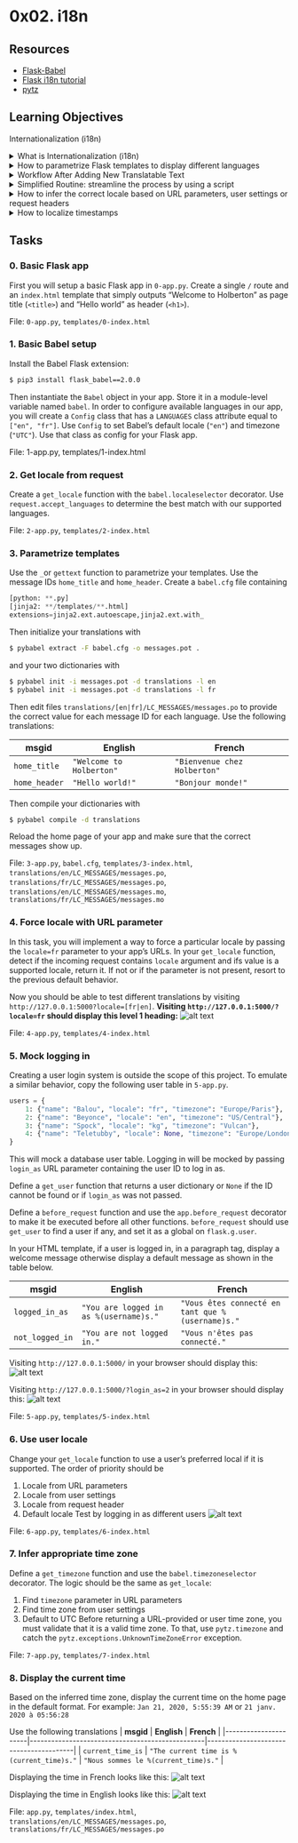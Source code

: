 # 0x02. i18n
## Resources
- [Flask-Babel](https://web.archive.org/web/20201111174034/https://flask-babel.tkte.ch/)
- [Flask i18n tutorial](https://blog.miguelgrinberg.com/post/the-flask-mega-tutorial-part-xiii-i18n-and-l10n)
- [pytz](https://pypi.org/project/pytz/)

## Learning Objectives
Internationalization (i18n)
<details>
<summary>What is Internationalization (i18n)</summary>

### Internationalization (i18n)
Internationalization, often shortened to "i18n", is the practice of designing a system in such a way that it can easily be adapted for different target audiences, that may vary in region, language, or culture.

The complementary process of adapting a system for a specific target audience is called Localization.

Among other things, internationalization covers adapting to differences in:
- writing systems
- units of measure (currency, °C/°F, km/miles, etc.)
- time and date formats
- keyboard layouts

Internationalization typically involves:
1. Extracting hard-coded text strings from the code.
2. Using language-specific files for translated strings.
3. Providing a mechanism for switching languages dynamically.

</details>
<details>
<summary>How to parametrize Flask templates to display different languages</summary>

### Parametrize Flask templates to display different languages
To parameterize Flask templates for displaying different languages, you use Flask-Babel's ``_()`` function for translating text. This function marks strings for translation and is used within templates and Python code.

#### 1. Install Flask-Babel:
Ensure Flask-Babel is installed in your virtual environment:
``pip install Flask-Babel``

#### 2. Set Up ``Flask-Babel``:
Initialize ``Flask-Babel`` in your Flask app to handle translations.

**Example Setup (``app/__init__.py``):**
```python
from flask import Flask
from flask_babel import Babel

app = Flask(__name__)

# Configure Babel
app.config['BABEL_DEFAULT_LOCALE'] = 'en'
app.config['BABEL_DEFAULT_TIMEZONE'] = 'UTC'

babel = Babel(app)

@babel.localeselector
def get_locale():
    # Detect the language from the user's request or fallback to the default
    return request.args.get('lang') or 'en'
```
#### 3. Mark Text for Translation:
Use the ``_()`` function in Python and Jinja2 templates to mark text for translation.

**Python Example (``app/routes.py``):**
```python
from flask import render_template
from flask_babel import _

@app.route('/')
def index():
    greeting = _("Hello, welcome to our site!")
    return render_template('index.html', greeting=greeting)
```
**Jinja2 Template Example (``templates/index.html``):**
```html
<!DOCTYPE html>
<html lang="{{ get_locale() }}">
<head>
    <title>{{ _('Home Page') }}</title>
</head>
<body>
    <h1>{{ greeting }}</h1>
    <p>{{ _('This site is available in multiple languages.') }}</p>
</body>
</html>
```
#### 4. Extract Translatable Strings:
Extract marked text using the ``pybabel extract`` command. Create a ``babel.cfg`` file to specify file types and locations for extraction.

**Example ``babel.cfg``:**

```
[python: **.py]
[jinja2: templates/**.html]
```
**Run Extraction:**
```bash
pybabel extract -F babel.cfg -o messages.pot .
```
#### 5. Create Language Files:
Initialize translations for the desired languages using ``pybabel init``.

**Add a New Language:**
```bash
pybabel init -i messages.pot -d app/translations -l es  # for Spanish
pybabel init -i messages.pot -d app/translations -l fr  # for French
```
#### 6. Translate Text:
Edit the ``.po`` files in ``app/translations/<language>/LC_MESSAGES/`` and add translations.

**Example (``app/translations/es/LC_MESSAGES/messages.po``):**
```po
msgid "Hello, welcome to our site!"
msgstr "¡Hola, bienvenido a nuestro sitio!"

msgid "This site is available in multiple languages."
msgstr "Este sitio está disponible en varios idiomas."
```
#### 7. Compile Translations:
Compile the ``.po`` files into ``.mo`` files that Flask-Babel reads.
```bash
pybabel compile -d app/translations
```
#### 8. Add Language Switcher (Optional):
Create a way for users to change the language, such as with a dropdown or language links.

**Example (``templates/base.html``):**
```html
<nav>
    <a href="?lang=en">English</a> |
    <a href="?lang=es">Español</a> |
    <a href="?lang=fr">Français</a>
</nav>
```
#### 9. Set Locale Based on User Preference:
Update the ``@babel.localeselector`` function to detect the user's language choice from cookies, session data, or query parameters.

**Example Update:**
```python
@babel.localeselector
def get_locale():
    # Use a query parameter 'lang' to switch languages
    return request.args.get('lang') or 'en'
```
#### Summary:
1. Mark strings in templates and Python code with ``_()``.
2. Extract, translate, and compile translations.
3. Detect and set the locale based on user preferences.
4. Use ``{{ _('text') }}`` in templates to render translated strings.
</details>
<details>
<summary>Workflow After Adding New Translatable Text</summary>

### Workflow After Adding New Translatable Text
#### 1. Add or Modify Translatable Text:
Add ``_()`` in Python code or ``{{ _('text') }}`` in templates for new or updated content.

#### 2. Extract Translatable Strings:
Run ``pybabel extract`` to regenerate the ``messages.pot`` template file with the new or modified strings.
```bash
pybabel extract -F babel.cfg -o messages.pot .
```
#### 3. Update Language Files:
Run ``pybabel update`` to update the existing ``.po`` files with new or modified strings.
```bash
pybabel update -i messages.pot -d app/translations
```
This step updates the translation files for all languages and marks new or modified strings as ``fuzzy`` or untranslated.

#### 4. Translate New Strings:
Open each ``.po`` file in ``app/translations/<language>/LC_MESSAGES/`` and add translations for the new or updated strings.

#### 5. Compile Translations:
Compile the ``.po`` files into ``.mo`` files to make them usable by the Flask app.
```bash
pybabel compile -d app/translations
```
#### 6. Test the Application:
Run the application and check if the new translations display correctly.

</details>
<details>
<summary>Simplified Routine: streamline the process by using a script</summary>

### Create a Custom Flask Command
If you're frequently adding translatable content, you can streamline the process by using a script or custom Flask command to run these steps together.

1. **Create a New Command Module:** If you haven’t done so already, create a new module for your custom commands. You can place this in ``app/cli.py``.

2. **Define the Command:** Use Click to define a command that runs all the necessary steps.

Here's an example of how you could implement this in ``app/cli.py``:
```python
import os
import click
from app import app

@app.cli.command()
def update_translations():
    """Update translations by extracting, updating, and compiling."""
    # Step 1: Extract messages
    if os.system('pybabel extract -F babel.cfg -o messages.pot .'):
        raise RuntimeError('Extract command failed')
    
    # Step 2: Update translation files
    if os.system('pybabel update -i messages.pot -d app/translations'):
        raise RuntimeError('Update command failed')
    
    # Step 3: Compile translations
    if os.system('pybabel compile -d app/translations'):
        raise RuntimeError('Compile command failed')

    # Clean up the temporary file
    os.remove('messages.pot')
    click.echo('Translations updated successfully!')
```
#### Explanation of the Code:
- **Command Definition:** The ``@app.cli.command()`` decorator defines a new command called ``update_translations``.
- **Command Steps:**
    + **Extract:** Runs ``pybabel extract`` to create the ``messages.pot`` file.
    + **Update:** Runs ``pybabel update`` to update the language files.
    + **Compile:** Runs ``pybabel compile`` to compile the translations.
- **Error Handling:** Each command's success is checked, and if any command fails, a RuntimeError is raised.
- **Cleanup:** The temporary ``messages.pot`` file is removed after processing.
- **Feedback:** A message is printed to indicate successful completion.
#### How to Use the Command
**Example Workflow**
Here’s an example workflow for adding a new translated message:
##### 1. Add a new message in your Flask app:
```python
# Example in your app code
from flask_babel import _

def some_function():
    return _("Welcome to our website!")
```
##### 2. Extract the new message: Run the command:
```bash
flask update_translations
```
##### 3. Initialize a new language if necessary:
```bash
flask translate init fr  # For French, for example
```

##### 4. Edit the French ``.po`` file:
```po
#: path/to/your/file.py:line_number
msgid "Welcome to our website!"
msgstr "Bienvenue sur notre site Web!"
```
##### 5. Update and compile translations: Run the command:
```bash
flask update_translations
```
</details>
<details>
<summary>How to infer the correct locale based on URL parameters, user settings or request headers</summary>

### Infer the correct locale based on URL parameters, user settings or request headers
#### 1. Using URL Parameters
You can set up your Flask routes to accept a locale as a URL parameter.
```python
from flask import Flask, request, redirect, url_for
from flask_babel import Babel

app = Flask(__name__)
babel = Babel(app)

# Define available languages
LANGUAGES = ['en', 'fr', 'es']

@app.route('/<locale>')
def index(locale):
    # Redirect to the main index route if the locale is invalid
    if locale not in LANGUAGES:
        return redirect(url_for('index', locale='en'))
    return f"Current locale: {locale}"
```
#### 2. Using User Settings
If your application has user accounts, you can store the preferred language in the user profile and retrieve it during each request.
```python
from flask import session

@babel.localeselector
def get_locale():
    # Check if the user is logged in and has a preferred language
    if 'user_id' in session:
        user = get_user(session['user_id'])  # Fetch user from the database
        return user.preferred_language
    return 'en'  # Fallback to English
```
#### 3. Using Request Headers
You can also infer the locale based on the ``Accept-Language`` header sent by the client. This is often used in web applications to determine the user's preferred language.
```python
@babel.localeselector
def get_locale():
    # Check the Accept-Language header
    languages = request.accept_languages
    return languages.best_match(LANGUAGES) or 'en'
```
#### Combining All Three Methods
You can create a more comprehensive locale selection strategy by combining these methods:
```python
@babel.localeselector
def get_locale():
    # Check for locale in URL parameters
    locale = request.view_args.get('locale')
    if locale and locale in LANGUAGES:
        return locale
    
    # Check for user settings in session
    if 'user_id' in session:
        user = get_user(session['user_id'])  # Replace with your user fetching logic
        if user.preferred_language in LANGUAGES:
            return user.preferred_language
    
    # Fallback to Accept-Language header
    languages = request.accept_languages
    return languages.best_match(LANGUAGES) or 'en'
```
**Example of Using Babel**
```python
from flask import Flask, session, request
from flask_babel import Babel

app = Flask(__name__)
app.secret_key = 'your_secret_key'
babel = Babel(app)

# Define available languages
LANGUAGES = ['en', 'fr', 'es']

@babel.localeselector
def get_locale():
    locale = request.view_args.get('locale')
    if locale and locale in LANGUAGES:
        return locale
    
    if 'user_id' in session:
        user = get_user(session['user_id'])  # Your logic here
        if user.preferred_language in LANGUAGES:
            return user.preferred_language
    
    languages = request.accept_languages
    return languages.best_match(LANGUAGES) or 'en'

@app.route('/<locale>')
def index(locale):
    return f"Current locale: {locale}"

if __name__ == '__main__':
    app.run(debug=True)
```
</details>
<details>
<summary>How to localize timestamps</summary>

### Localizing timestamps
Localizing timestamps in a Flask application involves formatting dates and times according to the user's locale and timezone.
#### 1. Install Flask-Babel: 
```bash
pip install Flask-Babel
```
#### 2. Set Up Flask-Babel: 
Initialize ``Flask-Babel`` in your Flask app:
```python
from flask import Flask
from flask_babel import Babel

app = Flask(__name__)
babel = Babel(app)

# Configure your app and supported languages here
```
#### 3. Define a Locale Selector:
Use a locale selector to determine the user's preferred language:
```python
from flask import request

@babel.localeselector
def get_locale():
    # Logic to determine the user's locale (URL parameter, user settings, headers, etc.)
    return request.accept_languages.best_match(['en', 'fr', 'es'])
```
#### 4. Install pytz for Timezone Handling:
To handle time zones properly, you can use the pytz library.
```bash
pip install pytz
```
#### 5. Localize Timestamps:
Use `Flask-Babel` and ``pytz`` to localize timestamps in your application.

**Example Code**
```python
from flask import Flask, request
from flask_babel import Babel, format_datetime
from datetime import datetime
import pytz

app = Flask(__name__)
babel = Babel(app)

# Supported languages
LANGUAGES = ['en', 'fr', 'es']

@babel.localeselector
def get_locale():
    return request.accept_languages.best_match(LANGUAGES)

@app.route('/timestamp')
def timestamp():
    # Example timestamp in UTC
    utc_time = datetime.utcnow()
    
    # Get the user's timezone (you can implement a method to get this from user settings)
    user_timezone = pytz.timezone('Europe/Paris')  # Example timezone; replace with user's timezone
    
    # Localize the UTC time to the user's timezone
    localized_time = utc_time.replace(tzinfo=pytz.utc).astimezone(user_timezone)
    
    # Format the localized timestamp for the user's locale
    formatted_time = format_datetime(localized_time)
    
    return f"Localized Timestamp: {formatted_time}"

if __name__ == '__main__':
    app.run(debug=True)
```

#### Handling User Timezones
You will likely want to store user timezones in your user model or profile. When the user logs in, retrieve their timezone and use it to localize timestamps.
```python
# Assuming you have a user object with a timezone attribute
user_timezone = user.timezone  # This should be a string like 'America/New_York'
```
</details>

## Tasks
### 0. Basic Flask app
First you will setup a basic Flask app in ``0-app.py``. Create a single ``/`` route and an ``index.html`` template that simply outputs “Welcome to Holberton” as page title (``<title>``) and “Hello world” as header (``<h1>``).

File: ``0-app.py``, ``templates/0-index.html``
### 1. Basic Babel setup
Install the Babel Flask extension:
```bash
$ pip3 install flask_babel==2.0.0
```
Then instantiate the ``Babel`` object in your app. Store it in a module-level variable named ``babel``.
In order to configure available languages in our app, you will create a ``Config`` class that has a ``LANGUAGES`` class attribute equal to ``["en", "fr"]``.
Use ``Config`` to set Babel’s default locale (``"en"``) and timezone (``"UTC"``).
Use that class as config for your Flask app.

File: 1-app.py, templates/1-index.html
### 2. Get locale from request
Create a ``get_locale`` function with the ``babel.localeselector`` decorator. Use ``request.accept_languages`` to determine the best match with our supported languages.

File: ``2-app.py``, ``templates/2-index.html``
### 3. Parametrize templates
Use the ``_``or ``gettext`` function to parametrize your templates. Use the message IDs ``home_title`` and ``home_header``.
Create a ``babel.cfg`` file containing
```python
[python: **.py]
[jinja2: **/templates/**.html]
extensions=jinja2.ext.autoescape,jinja2.ext.with_
```
Then initialize your translations with
```bash
$ pybabel extract -F babel.cfg -o messages.pot .
```
and your two dictionaries with
```bash
$ pybabel init -i messages.pot -d translations -l en
$ pybabel init -i messages.pot -d translations -l fr
```
Then edit files ``translations/[en|fr]/LC_MESSAGES/messages.po`` to provide the correct value for each message ID for each language. Use the following translations:

| **msgid**        | **English**                 | **French**                   |
|------------------|-----------------------------|-------------------------------|
| ``home_title``   | ``"Welcome to Holberton"``  | ``"Bienvenue chez Holberton"``|
| ``home_header``  | ``"Hello world!"``          | ``"Bonjour monde!"``          |

Then compile your dictionaries with
```bash
$ pybabel compile -d translations
```
Reload the home page of your app and make sure that the correct messages show up.

File: ``3-app.py``, ``babel.cfg``, ``templates/3-index.html``, ``translations/en/LC_MESSAGES/messages.po``, ``translations/fr/LC_MESSAGES/messages.po``, ``translations/en/LC_MESSAGES/messages.mo``, ``translations/fr/LC_MESSAGES/messages.mo``
 
### 4. Force locale with URL parameter
In this task, you will implement a way to force a particular locale by passing the ``locale=fr`` parameter to your app’s URLs.
In your ``get_locale`` function, detect if the incoming request contains ``locale`` argument and ifs value is a supported locale, return it. If not or if the parameter is not present, resort to the previous default behavior.

Now you should be able to test different translations by visiting ``http://127.0.0.1:5000?locale=[fr|en]``.
**Visiting ``http://127.0.0.1:5000/?locale=fr`` should display this level 1 heading:** 
![alt text](readme_imgs/image.png)

File: ``4-app.py``, ``templates/4-index.html``
### 5. Mock logging in
Creating a user login system is outside the scope of this project. To emulate a similar behavior, copy the following user table in ``5-app.py``.
```python
users = {
    1: {"name": "Balou", "locale": "fr", "timezone": "Europe/Paris"},
    2: {"name": "Beyonce", "locale": "en", "timezone": "US/Central"},
    3: {"name": "Spock", "locale": "kg", "timezone": "Vulcan"},
    4: {"name": "Teletubby", "locale": None, "timezone": "Europe/London"},
}
```
This will mock a database user table. Logging in will be mocked by passing ``login_as`` URL parameter containing the user ID to log in as.

Define a ``get_user`` function that returns a user dictionary or ``None`` if the ID cannot be found or if ``login_as`` was not passed.

Define a ``before_request`` function and use the ``app.before_request`` decorator to make it be executed before all other functions. ``before_request`` should use ``get_user`` to find a user if any, and set it as a global on ``flask.g.user``.

In your HTML template, if a user is logged in, in a paragraph tag, display a welcome message otherwise display a default message as shown in the table below.

| **msgid**         | **English**                                  | **French**                                      |
|-------------------|----------------------------------------------|-------------------------------------------------|
| ``logged_in_as``  | ``"You are logged in as %(username)s."``     | ``"Vous êtes connecté en tant que %(username)s."`` |
| ``not_logged_in`` | ``"You are not logged in."``                 | ``"Vous n'êtes pas connecté."``                |

Visiting ``http://127.0.0.1:5000/`` in your browser should display this:
![alt text](readme_imgs/image-1.png)


Visiting ``http://127.0.0.1:5000/?login_as=2`` in your browser should display this: 
![alt text](readme_imgs/image-2.png)

File: ``5-app.py``, ``templates/5-index.html``
### 6. Use user locale
Change your ``get_locale`` function to use a user’s preferred local if it is supported.
The order of priority should be
1. Locale from URL parameters
2. Locale from user settings
3. Locale from request header
4. Default locale
Test by logging in as different users
![alt text](readme_imgs/image-3.png)

File: ``6-app.py``, ``templates/6-index.html``
### 7. Infer appropriate time zone
Define a ``get_timezone`` function and use the ``babel.timezoneselector`` decorator.
The logic should be the same as ``get_locale``:
1. Find ``timezone`` parameter in URL parameters
2. Find time zone from user settings
3. Default to UTC
Before returning a URL-provided or user time zone, you must validate that it is a valid time zone. To that, use ``pytz.timezone`` and catch the ``pytz.exceptions.UnknownTimeZoneError`` exception.

File: ``7-app.py``, ``templates/7-index.html``
### 8. Display the current time
Based on the inferred time zone, display the current time on the home page in the default format. For example:
``Jan 21, 2020, 5:55:39 AM`` or ``21 janv. 2020 à 05:56:28``

Use the following translations
| **msgid**            | **English**                                     | **French**                             |
|----------------------|-------------------------------------------------|----------------------------------------|
| ``current_time_is``  | ``"The current time is %(current_time)s."``     | ``"Nous sommes le %(current_time)s."`` |

Displaying the time in French looks like this:
![alt text](readme_imgs/image-4.png)


Displaying the time in English looks like this:
![alt text](readme_imgs/image-5.png)

File: ``app.py``, ``templates/index.html``, ``translations/en/LC_MESSAGES/messages.po``, ``translations/fr/LC_MESSAGES/messages.po``